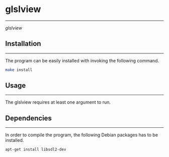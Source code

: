 # glslview #
----
*glslview*


## Installation ##
----
The program can be easily installed with invoking the following command.
```bash
make install
```


## Usage ##
--------------
The glslview requires at least one argument to run.



## Dependencies ##
----------------
In order to compile the program, the following Debian packages has to be installed.
```bash
apt-get install libsdl2-dev
```